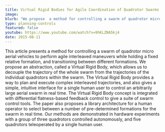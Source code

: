 ```yaml
---
title: Virtual Rigid Bodies for Agile Coordination of Quadrotor Swarms and Human-Swarm Teleoperation
image: 
blurb: "We propose  a method for controlling a swarm of quadrotor micro aerial vehicles to perform agile interleaved maneuvers while holding a fixed relative formation, and transitioning between different formations."
type: planning-controls
featured: false
youtube: https://www.youtube.com/watch?v=9hKLZNA5kj4
date: 2015-08-11
---
```


This article presents a method for controlling a swarm of quadrotor micro aerial vehicles to perform agile interleaved maneuvers while holding a fixed relative formation, and transitioning between different formations. We propose an abstraction, called a Virtual Rigid Body, which allows us to decouple the trajectory of the whole swarm from the trajectories of the individual quadrotors within the swarm. The Virtual Rigid Body provides a way to plan and execute complex interleaved trajectories, and also gives a simple, intuitive interface for a single human user to control an arbitrarily large aerial swarm in real time. The Virtual Rigid Body concept is integrated with differential flatness-based feedback control to give a suite of swarm control tools. The paper also proposes a library architecture for a human operator to select between a number of pre-determined formations for the swarm in real time. Our methods are demonstrated in hardware experiments with a group of three quadrotors controlled autonomously, and five quadrotors teleoperated by a single human user.